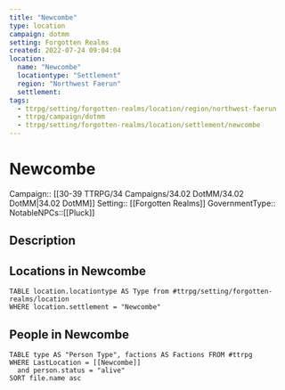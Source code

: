 ```yaml
---
title: "Newcombe"
type: location
campaign: dotmm
setting: Forgotten Realms
created: 2022-07-24 09:04:04
location:
  name: "Newcombe"
  locationtype: "Settlement"
  region: "Northwest Faerun"
  settlement: 
tags:
  - ttrpg/setting/forgotten-realms/location/region/northwest-faerun
  - ttrpg/campaign/dotmm
  - ttrpg/setting/forgotten-realms/location/settlement/newcombe
---
```

# Newcombe

Campaign:: [[30-39 TTRPG/34 Campaigns/34.02 DotMM/34.02 DotMM|34.02 DotMM]]
Setting:: [[Forgotten Realms]]
GovernmentType::
NotableNPCs::[[Pluck]]

## Description



## Locations in Newcombe
```dataview
TABLE location.locationtype AS Type from #ttrpg/setting/forgotten-realms/location
WHERE location.settlement = "Newcombe"
```

## People in Newcombe

```dataview
TABLE type AS "Person Type", factions AS Factions FROM #ttrpg 
WHERE LastLocation = [[Newcombe]]
  and person.status = "alive"
SORT file.name asc
```



